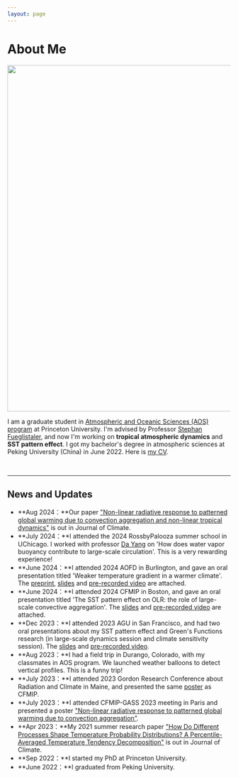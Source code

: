```yaml
---
layout: page
---
```


# About Me

<img src="https://heng-quan.github.io/quanheng.jpg" class="floatpic" width="960" height="780">

I am a graduate student in [Atmospheric and Oceanic Sciences (AOS) program](https://aos.princeton.edu) at Princeton University. I'm advised by Professor [Stephan Fueglistaler](https://fueglistaler.princeton.edu), and now I'm working on **tropical atmospheric dynamics** and **SST pattern effect**. I got my bachelor's degree in atmospheric sciences at Peking University (China) in June 2022. Here is [my CV](https://heng-quan.github.io/file/Heng_Quan_CV.pdf).

<br>

---

## News and Updates

- **Aug 2024：**Our paper ["Non-linear radiative response to patterned global warming due to convection aggregation and non-linear tropical dynamics"](https://journals.ametsoc.org/view/journals/clim/aop/JCLI-D-23-0539.1/JCLI-D-23-0539.1.xml) is out in Journal of Climate.
- **July 2024：**I attended the 2024 RossbyPalooza summer school in UChicago. I worked with professor [Da Yang](https://www.yang-climate-group.org) on 'How does water vapor buoyancy contribute to large-scale circulation'. This is a very rewarding experience!
- **June 2024：**I attended 2024 AOFD in Burlington, and gave an oral presentation titled 'Weaker temperature gradient
in a warmer climate'. The [preprint](https://heng-quan.github.io/mypaper/Quan_2024_JAS_preprint.pdf), [slides](https://heng-quan.github.io/file/AOFD2024_Quan_slides.pdf) and [pre-recorded video](https://heng-quan.github.io/file/AOFD2024_Quan_video.mp4) are attached.
- **June 2024：**I attended 2024 CFMIP in Boston, and gave an oral presentation titled 'The SST pattern effect on OLR: the role of large-scale convective aggregation'. The [slides](https://heng-quan.github.io/file/CFMIP2024_Quan_slides.pdf) and [pre-recorded video](https://heng-quan.github.io/file/CFMIP2024_Quan_video.mp4) are attached.
- **Dec 2023：**I attended 2023 AGU in San Francisco, and had two oral presentations about my SST pattern effect and Green's Functions research (in large-scale dynamics session and climate sensitivity session). The [slides](https://heng-quan.github.io/file/AGU2023_Quan_slides.pptx) and [pre-recorded video](https://heng-quan.github.io/file/AGU2023_Quan_video.mp4).
- **Aug 2023：**I had a field trip in Durango, Colorado, with my classmates in AOS program. We launched weather balloons to detect vertical profiles. This is a funny trip!
- **July 2023：**I attended 2023 Gordon Research Conference about Radiation and Climate in Maine, and presented the same [poster](https://heng-quan.github.io/file/CFMIP2023_Quan_poster.pdf) as CFMIP.
- **July 2023：**I attended CFMIP-GASS 2023 meeting in Paris and presented a poster ["Non-linear radiative response to patterned global warming due to convection aggregation"](https://heng-quan.github.io/file/CFMIP2023_Quan_poster.pdf).
- **Apr 2023：**My 2021 summer research paper ["How Do Different Processes Shape Temperature Probability Distributions?
A Percentile-Averaged Temperature Tendency Decomposition"](https://journals.ametsoc.org/view/journals/clim/36/15/JCLI-D-22-0556.1.xml) is out in Journal of Climate.
- **Sep 2022：**I started my PhD at Princeton University.
- **June 2022：**I graduated from Peking University.

